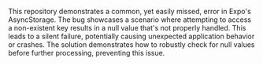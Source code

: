 This repository demonstrates a common, yet easily missed, error in Expo's AsyncStorage. The bug showcases a scenario where attempting to access a non-existent key results in a null value that's not properly handled. This leads to a silent failure, potentially causing unexpected application behavior or crashes.  The solution demonstrates how to robustly check for null values before further processing, preventing this issue.